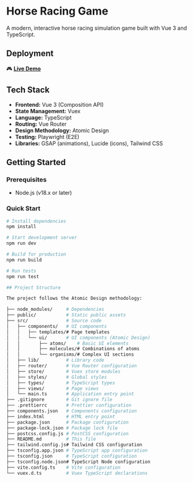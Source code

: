 # Horse Racing Game

A modern, interactive horse racing simulation game built with Vue 3 and TypeScript.

## Deployment

🎮 **[Live Demo](https://yasin25mehdiyev.github.io/horse-racing-game)** 

## Tech Stack

- **Frontend:** Vue 3 (Composition API)
- **State Management:** Vuex
- **Language:** TypeScript
- **Routing:** Vue Router
- **Design Methodology:** Atomic Design
- **Testing:** Playwright (E2E)
- **Libraries:** GSAP (animations), Lucide (icons), Tailwind CSS

## Getting Started

### Prerequisites

- Node.js (v18.x or later)

### Quick Start

```bash
# Install dependencies
npm install

# Start development server
npm run dev

# Build for production
npm run build

# Run tests
npm run test

## Project Structure

The project follows the Atomic Design methodology:

├── node_modules/     # Dependencies
├── public/           # Static public assets
├── src/              # Source code
│   ├── components/   # UI components
│   │   ├── templates/# Page templates
│   │   └── ui/       # UI components (Atomic Design)
│   │       ├── atoms/    # Basic UI elements
│   │       ├── molecules/# Combinations of atoms
│   │       └── organisms/# Complex UI sections
│   ├── lib/          # Library code
│   ├── router/       # Vue Router configuration
│   ├── store/        # Vuex store modules
│   ├── styles/       # Global styles
│   ├── types/        # TypeScript types
│   ├── views/        # Page views
│   └── main.ts       # Application entry point
├── .gitignore        # Git ignore file
├── .prettierrc       # Prettier configuration
├── components.json   # Components configuration
├── index.html        # HTML entry point
├── package.json      # Package configuration
├── package-lock.json # Package lock file
├── postcss.config.js # PostCSS configuration
├── README.md         # This file
├── tailwind.config.js# Tailwind CSS configuration
├── tsconfig.app.json # TypeScript app configuration
├── tsconfig.json     # TypeScript configuration
├── tsconfig.node.json# TypeScript Node configuration
├── vite.config.ts    # Vite configuration
└── vuex.d.ts         # Vuex TypeScript declarations
